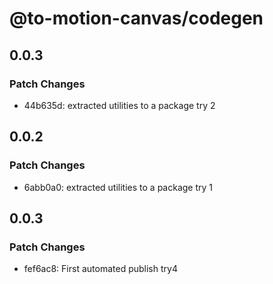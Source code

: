 # @to-motion-canvas/codegen

## 0.0.3

### Patch Changes

- 44b635d: extracted utilities to a package try 2

## 0.0.2

### Patch Changes

- 6abb0a0: extracted utilities to a package try 1

## 0.0.3

### Patch Changes

- fef6ac8: First automated publish try4
